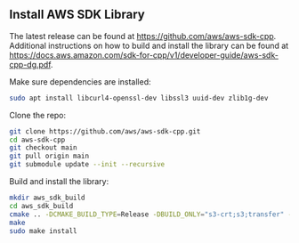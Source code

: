 ## Install AWS SDK Library

The latest release can be found at https://github.com/aws/aws-sdk-cpp.  Additional instructions on how to build and install the library can be found at https://docs.aws.amazon.com/sdk-for-cpp/v1/developer-guide/aws-sdk-cpp-dg.pdf.

Make sure dependencies are installed:
```bash
sudo apt install libcurl4-openssl-dev libssl3 uuid-dev zlib1g-dev
```

Clone the repo:
```bash
git clone https://github.com/aws/aws-sdk-cpp.git
cd aws-sdk-cpp
git checkout main
git pull origin main
git submodule update --init --recursive
```

Build and install the library:
```bash
mkdir aws_sdk_build
cd aws_sdk_build
cmake .. -DCMAKE_BUILD_TYPE=Release -DBUILD_ONLY="s3-crt;s3;transfer" -DBUILD_SHARED_LIBS=OFF -DENABLE_TESTING=OFF
make
sudo make install
```

